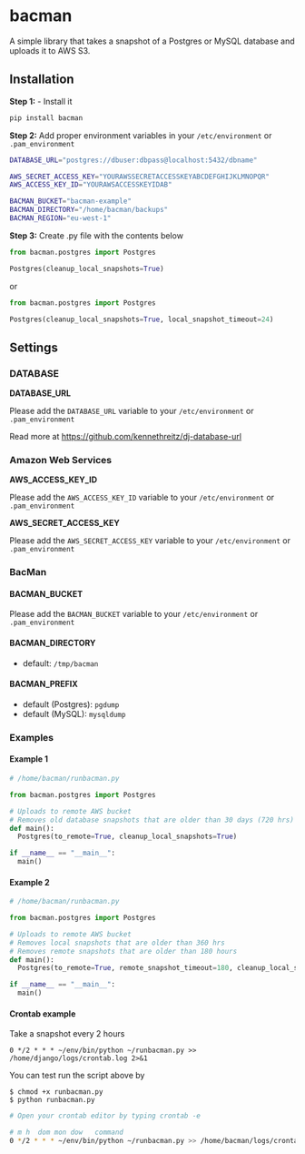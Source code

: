# bacman

A simple library that takes a snapshot of a Postgres or MySQL database and uploads it to AWS S3.

## Installation

**Step 1:** - Install it

```bash
pip install bacman
```

**Step 2:** Add proper environment variables in your `/etc/environment` or `.pam_environment`

```bash
DATABASE_URL="postgres://dbuser:dbpass@localhost:5432/dbname"

AWS_SECRET_ACCESS_KEY="YOURAWSSECRETACCESSKEYABCDEFGHIJKLMNOPQR"
AWS_ACCESS_KEY_ID="YOURAWSACCESSKEYIDAB"

BACMAN_BUCKET="bacman-example"
BACMAN_DIRECTORY="/home/bacman/backups"
BACMAN_REGION="eu-west-1"
```

**Step 3:** Create .py file with the contents below

```python
from bacman.postgres import Postgres

Postgres(cleanup_local_snapshots=True)
```

or

```python
from bacman.postgres import Postgres

Postgres(cleanup_local_snapshots=True, local_snapshot_timeout=24)
```

## Settings

### DATABASE

**DATABASE_URL**

Please add the `DATABASE_URL` variable to your `/etc/environment` or `.pam_environment`

Read more at https://github.com/kennethreitz/dj-database-url

### Amazon Web Services

**AWS_ACCESS_KEY_ID**

Please add the `AWS_ACCESS_KEY_ID` variable to your `/etc/environment` or `.pam_environment`

**AWS_SECRET_ACCESS_KEY**

Please add the `AWS_SECRET_ACCESS_KEY` variable to your `/etc/environment` or `.pam_environment`

### BacMan

#### BACMAN_BUCKET

Please add the `BACMAN_BUCKET` variable to your `/etc/environment` or `.pam_environment`

#### BACMAN_DIRECTORY

- default: `/tmp/bacman`

#### BACMAN_PREFIX

- default (Postgres): `pgdump`
- default (MySQL): `mysqldump`

### Examples

#### Example 1

```python
# /home/bacman/runbacman.py

from bacman.postgres import Postgres

# Uploads to remote AWS bucket
# Removes old database snapshots that are older than 30 days (720 hrs)
def main():
  Postgres(to_remote=True, cleanup_local_snapshots=True)

if __name__ == "__main__":
  main()
```

#### Example 2

```python
# /home/bacman/runbacman.py

from bacman.postgres import Postgres

# Uploads to remote AWS bucket
# Removes local snapshots that are older than 360 hrs
# Removes remote snapshots that are older than 180 hours
def main():
  Postgres(to_remote=True, remote_snapshot_timeout=180, cleanup_local_snapshots=True, local_snapshot_timeout=360)

if __name__ == "__main__":
  main()
```

#### Crontab example

Take a snapshot every 2 hours

```
0 */2 * * * ~/env/bin/python ~/runbacman.py >> /home/django/logs/crontab.log 2>&1
```

You can test run the script above by

```
$ chmod +x runbacman.py
$ python runbacman.py
```

```bash
# Open your crontab editor by typing crontab -e

# m h  dom mon dow   command
0 */2 * * * ~/env/bin/python ~/runbacman.py >> /home/bacman/logs/crontab.log 2>&1
```
